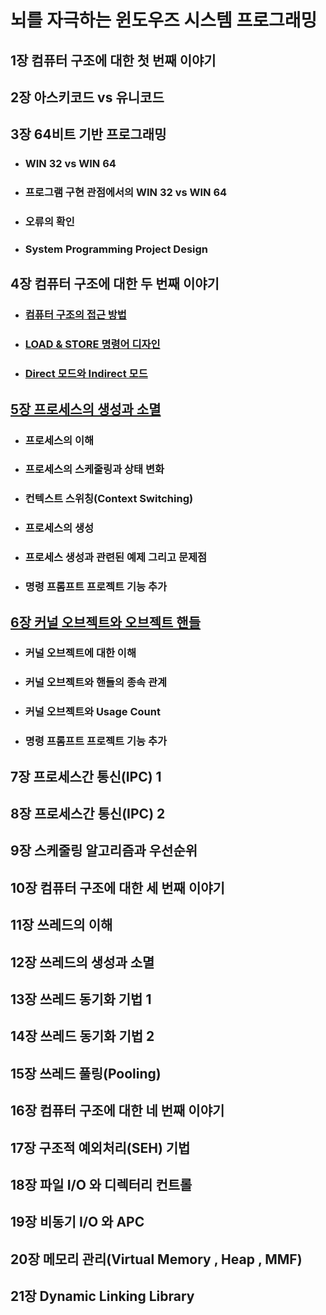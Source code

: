 # 뇌를 자극하는 윈도우즈 시스템 프로그래밍 

## 1장 컴퓨터 구조에 대한 첫 번째 이야기

## 2장 아스키코드 vs 유니코드

## 3장 64비트 기반 프로그래밍
- ### WIN 32 vs WIN 64
- ### 프로그램 구현 관점에서의 WIN 32 vs WIN 64
- ### 오류의 확인
- ### System Programming Project Design

## 4장 컴퓨터 구조에 대한 두 번째 이야기
- ### [컴퓨터 구조의 접근 방법](./chapter04/4-1/컴퓨터구조접근방법.md)
- ### [LOAD & STORE 명령어 디자인](./chapter04/4-2/load_store.md)
- ### [Direct 모드와 Indirect 모드](./chapter04/4-3/direct_indirect.md)

## [5장 프로세스의 생성과 소멸](./chapter05/5-1/프로세스의이해.md)
- ### 프로세스의 이해
- ### 프로세스의 스케줄링과 상태 변화
- ### 컨텍스트 스위칭(Context Switching)
- ### 프로세스의 생성
- ### 프로세스 생성과 관련된 예제 그리고 문제점
- ### 명령 프롬프트 프로젝트 기능 추가

## [6장 커널 오브젝트와 오브젝트 핸들](./chapter06/6-1/커널오브젝트.md)
- ### 커널 오브젝트에 대한 이해
- ### 커널 오브젝트와 핸들의 종속 관계
- ### 커널 오브젝트와 Usage Count
- ### 명령 프롬프트 프로젝트 기능 추가

## 7장 프로세스간 통신(IPC) 1

## 8장 프로세스간 통신(IPC) 2

## 9장 스케줄링 알고리즘과 우선순위

## 10장 컴퓨터 구조에 대한 세 번째 이야기

## 11장 쓰레드의 이해

## 12장 쓰레드의 생성과 소멸

## 13장 쓰레드 동기화 기법 1

## 14장 쓰레드 동기화 기법 2

## 15장 쓰레드 풀링(Pooling)

## 16장 컴퓨터 구조에 대한 네 번째 이야기

## 17장 구조적 예외처리(SEH) 기법

## 18장 파일 I/O 와 디렉터리 컨트롤

## 19장 비동기 I/O 와 APC

## 20장 메모리 관리(Virtual Memory , Heap ,  MMF)

## 21장 Dynamic Linking Library


